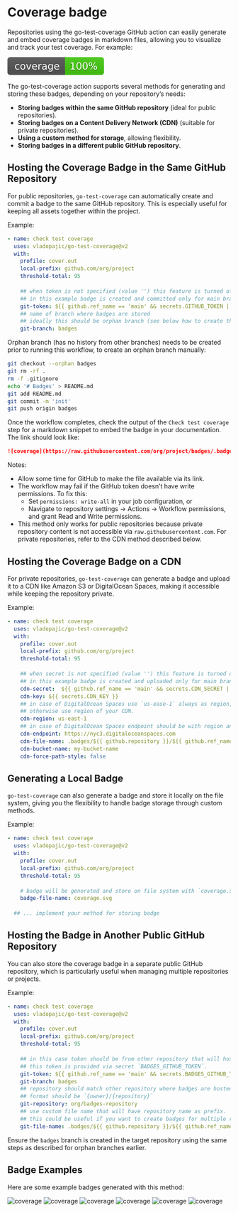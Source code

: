 # Coverage badge

Repositories using the go-test-coverage GitHub action can easily generate and embed coverage badges in markdown files, allowing you to visualize and track your test coverage. For example: 

![coverage](https://raw.githubusercontent.com/vladopajic/go-test-coverage/badges/.badges/main/coverage.svg)


The go-test-coverage action supports several methods for generating and storing these badges, depending on your repository’s needs:
- **Storing badges within the same GitHub repository** (ideal for public repositories).
- **Storing badges on a Content Delivery Network (CDN)** (suitable for private repositories).
- **Using a custom method for storage**, allowing flexibility.
- **Storing badges in a different public GitHub repository**.

## Hosting the Coverage Badge in the Same GitHub Repository

For public repositories, `go-test-coverage` can automatically create and commit a badge to the same GitHub repository. This is especially useful for keeping all assets together within the project.

Example:
```yml
- name: check test coverage
  uses: vladopajic/go-test-coverage@v2
  with:
    profile: cover.out
    local-prefix: github.com/org/project
    threshold-total: 95

    ## when token is not specified (value '') this feature is turned off
    ## in this example badge is created and committed only for main branch
    git-token: ${{ github.ref_name == 'main' && secrets.GITHUB_TOKEN || '' }}
    ## name of branch where badges are stored
    ## ideally this should be orphan branch (see below how to create this branch)
    git-branch: badges 
```

Orphan branch (has no history from other branches) needs to be created prior to running this workflow, to create an orphan branch manually:

```bash
git checkout --orphan badges
git rm -rf .
rm -f .gitignore
echo '# Badges' > README.md
git add README.md
git commit -m 'init'
git push origin badges
```

Once the workflow completes, check the output of the `Check test coverage` step for a markdown snippet to embed the badge in your documentation. The link should look like:

```markdown
![coverage](https://raw.githubusercontent.com/org/project/badges/.badges/main/coverage.svg)
```

Notes:
- Allow some time for GitHub to make the file available via its link.
- The workflow may fail if the GitHub token doesn’t have write permissions. To fix this:
  - Set `permissions: write-all` in your job configuration, or
  - Navigate to repository settings → Actions → Workflow permissions, and grant Read and Write permissions.
- This method only works for public repositories because private repository content is not accessible via `raw.githubusercontent.com`. For private repositories, refer to the CDN method described below.

## Hosting the Coverage Badge on a CDN

For private repositories, `go-test-coverage` can generate a badge and upload it to a CDN like Amazon S3 or DigitalOcean Spaces, making it accessible while keeping the repository private.

Example:
```yml
- name: check test coverage
  uses: vladopajic/go-test-coverage@v2
  with:
    profile: cover.out
    local-prefix: github.com/org/project
    threshold-total: 95

    ## when secret is not specified (value '') this feature is turned off.
    ## in this example badge is created and uploaded only for main branch.
    cdn-secret:  ${{ github.ref_name == 'main' && secrets.CDN_SECRET || '' }}
    cdn-key: ${{ secrets.CDN_KEY }}
    ## in case of DigitalOcean Spaces use `us-ease-1` always as region,
    ## otherwise use region of your CDN.
    cdn-region: us-east-1 
    ## in case of DigitalOcean Spaces endpoint should be with region and without bucket
    cdn-endpoint: https://nyc3.digitaloceanspaces.com 
    cdn-file-name: .badges/${{ github.repository }}/${{ github.ref_name }}/coverage.svg
    cdn-bucket-name: my-bucket-name
    cdn-force-path-style: false
```

## Generating a Local Badge

`go-test-coverage` can also generate a badge and store it locally on the file system, giving you the flexibility to handle badge storage through custom methods.

Example:
```yml
- name: check test coverage
  uses: vladopajic/go-test-coverage@v2
  with:
    profile: cover.out
    local-prefix: github.com/org/project
    threshold-total: 95

    # badge will be generated and store on file system with `coverage.svg` name
    badge-file-name: coverage.svg

  ## ... implement your method for storing badge 
```

## Hosting the Badge in Another Public GitHub Repository

You can also store the coverage badge in a separate public GitHub repository, which is particularly useful when managing multiple repositories or projects.

Example:
```yml
- name: check test coverage
  uses: vladopajic/go-test-coverage@v2
  with:
    profile: cover.out
    local-prefix: github.com/org/project
    threshold-total: 95

    ## in this case token should be from other repository that will host badges.
    ## this token is provided via secret `BADGES_GITHUB_TOKEN`.
    git-token: ${{ github.ref_name == 'main' && secrets.BADGES_GITHUB_TOKEN || '' }}
    git-branch: badges
    ## repository should match other repository where badges are hosted.
    ## format should be `{owner}/{repository}`
    git-repository: org/badges-repository
    ## use custom file name that will have repository name as prefix.
    ## this could be useful if you want to create badges for multiple repositories.
    git-file-name: .badges/${{ github.repository }}/${{ github.ref_name }}/coverage.svg
```

Ensure the `badges` branch is created in the target repository using the same steps as described for orphan branches earlier.

## Badge Examples

Here are some example badges generated with this method:

![coverage](https://raw.githubusercontent.com/vladopajic/go-test-coverage/badges/.badges/badge-examples/coverage-0.svg)
![coverage](https://raw.githubusercontent.com/vladopajic/go-test-coverage/badges/.badges/badge-examples/coverage-50.svg)
![coverage](https://raw.githubusercontent.com/vladopajic/go-test-coverage/badges/.badges/badge-examples/coverage-70.svg)
![coverage](https://raw.githubusercontent.com/vladopajic/go-test-coverage/badges/.badges/badge-examples/coverage-80.svg)
![coverage](https://raw.githubusercontent.com/vladopajic/go-test-coverage/badges/.badges/badge-examples/coverage-90.svg)
![coverage](https://raw.githubusercontent.com/vladopajic/go-test-coverage/badges/.badges/badge-examples/coverage-100.svg)
